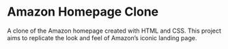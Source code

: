 <h1> Amazon Homepage Clone </h1>

A clone of the Amazon homepage created with HTML and CSS. This project aims to replicate the look and feel of Amazon’s iconic landing page.
